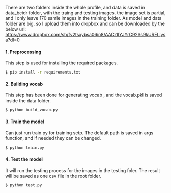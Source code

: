 
There are two folders inside the whole profile, and data is saved in data_bcidr folder, with the traing and testing images. the image set is partial, and I only leave 170 samle images in the training folder. As model and data folder are big, so I upload them into dropbox and can be downloaded by the below url:
https://www.dropbox.com/sh/fv2tsxybsa06in8/AACr1IYJYrC92Ss9kURELiysa?dl=0

#### 1. Preprocessing

This step is used for installing the required packages.
```bash
$ pip install -r requirements.txt   
```

#### 2. Building vocab

This step has been done for generating vocab , and the vocab.pkl is saved inside the data folder.
```bash
$ python build_vocab.py   
```

#### 3. Train the model
Can just run train.py for training setp. The default path is saved in args function, and if needed they can be changed.
```bash
$ python train.py    
```

#### 4. Test the model 
It will run the testing process for the images in the testing foler. The result will be saved as one csv file in the root folder.

```bash
$ python test.py
```
